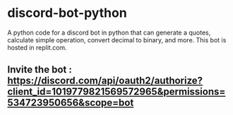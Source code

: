 # discord-bot-python

A python code for a discord bot in python that can generate a quotes, calculate simple operation, convert decimal to binary, and more.
This bot is hosted in replit.com.

## Invite the bot : https://discord.com/api/oauth2/authorize?client_id=1019779821569572965&permissions=534723950656&scope=bot
